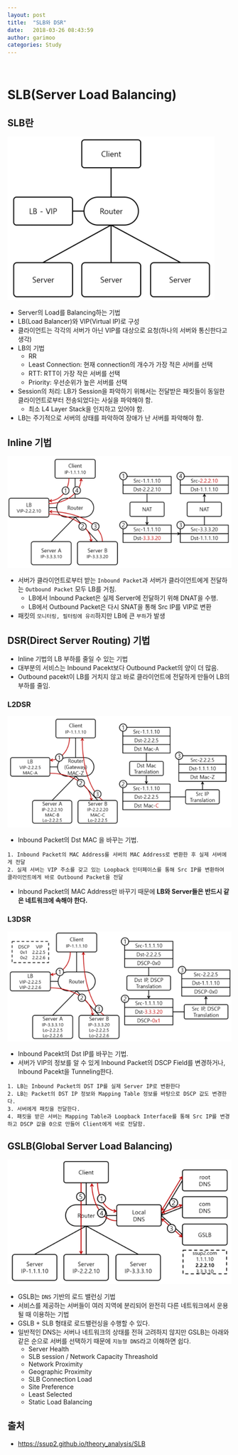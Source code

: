 ```yaml
---
layout: post
title:  "SLB와 DSR"
date:   2018-03-26 08:43:59
author: garimoo
categories: Study
---
```

<br/>

# SLB(Server Load Balancing)

## SLB란

![Image](/assets/20180326/1.png)

* Server의 Load를 Balancing하는 기법
* LB(Load Balancer)와 VIP(Virtual IP)로 구성
* 클라이언트는 각각의 서버가 아닌 VIP를 대상으로 요청(하나의 서버와 통신한다고 생각)
* LB의 기법
    * RR
    * Least Connection: 현재 connection의 개수가 가장 적은 서버를 선택
    * RTT: RTT이 가장 작은 서버를 선택
    * Priority: 우선순위가 높은 서버를 선택
* Session의 처리: LB가 Session을 파악하기 위해서는 전달받은 패킷들이 동일한 클라이언트로부터 전송되었다는 사실을 파악해야 함.
    * 최소 L4 Layer Stack을 인지하고 있어야 함.
* LB는 주기적으로 서버의 상태를 파악하여 장애가 난 서버를 파악해야 함.

## Inline 기법

![Image](/assets/20180326/2.png)

* 서버가 클라이언트로부터 받는 `Inbound Packet`과 서버가 클라이언트에게 전달하는 `Outbound Packet` 모두 LB를 거침.
    * LB에서 Inbound Packet은 실제 Server에 전달하기 위해 DNAT을 수행.
    * LB에서 Outbound Packet은 다시 SNAT을 통해 Src IP를 VIP로 변환
* 패킷의 `모니터링, 필터링에 유리`하지만 LB에 큰 `부하`가 발생

## DSR(Direct Server Routing) 기법

* Inline 기법의 LB 부하를 줄일 수 있는 기법
* 대부분의 서비스는 Inbound Pacekt보다 Outbound Packet의 양이 더 많음.
* Outbound pacekt이 LB를 거치지 않고 바로 클라이언트에 전달하게 만들어 LB의 부하를 줄임.

### L2DSR

![Image](/assets/20180326/3.png)

* Inbound Packet의 Dst MAC 을 바꾸는 기법.

```
1. Inbound Packet의 MAC Address를 서버의 MAC Address로 변환한 후 실제 서버에게 전달
2. 실제 서버는 VIP 주소를 갖고 있는 Loopback 인터페이스를 통해 Src IP를 변환하여 클라이언트에게 바로 Outbound Packet을 전달
```

* Inbound Packet의 MAC Address만 바꾸기 때문에 **LB와 Server들은 반드시 같은 네트워크에 속해야 한다.**

### L3DSR

![Image](/assets/20180326/4.png)

* Inbound Pacekt의 Dst IP를 바꾸는 기법.
* 서버가 VIP의 정보를 알 수 있게 Inbound Packet의 DSCP Field를 변경하거나, Inbound Pacekt을 Tunneling한다.

```
1. LB는 Inbound Packet의 DST IP를 실제 Server IP로 변환한다
2. LB는 Packet의 DST IP 정보와 Mapping Table 정보를 바탕으로 DSCP 값도 변경한다.
3. 서버에게 패킷을 전달한다.
4. 패킷을 받은 서버는 Mapping Table과 Loopback Interface를 통해 Src IP를 변경하고 DSCP 값을 0으로 만들어 Client에게 바로 전달함.
```

## GSLB(Global Server Load Balancing)

![Image](/assets/20180326/5.png)

* GSLB는 `DNS` 기반의 로드 밸런싱 기법
* 서비스를 제공하는 서버들이 여러 지역에 분리되어 완전히 다른 네트워크에서 운용될 때 이용하는 기법
* GSLB + SLB 형태로 로드밸런싱을 수행할 수 있다.
* 일반적인 DNS는 서버나 네트워크의 상태를 전혀 고려하지 않지만 GSLB는 아래와 같은 순으로 서버를 선택하기 때문에 `지능형 DNS`라고 이해하면 쉽다.
    * Server Health
    * SLB session / Network Capacity Threashold
    * Network Proximity
    * Geographic Proximity
    * SLB Connection Load
    * Site Preference
    * Least Selected
    * Static Load Balancing

## 출처

* https://ssup2.github.io/theory_analysis/SLB
